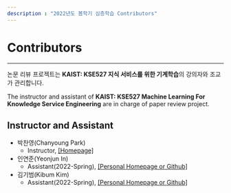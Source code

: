 ```yaml
---
description : "2022년도 봄학기 심층학습 Contributors"
---
```


# Contributors  
---  
논문 리뷰 프로젝트는 **KAIST: KSE527 지식 서비스를 위한 기계학습**의 강의자와 조교가 관리합니다.  

The instructor and assistant of **KAIST: KSE527 Machine Learning For Knowledge Service Engineering** are in charge of paper review project.  

## Instructor and Assistant  

* 박찬영(Chanyoung Park)    
    * Instructor, [\[Homepage\]](https://dsail.kaist.ac.kr/)  
* 인연준(Yeonjun In)  
    * Assistant(2022-Spring), [\[Personal Homepage or Github\]]()  
* 김기범(Kibum Kim)  
    * Assistant(2022-Spring), [\[Personal Homepage or Github\]](https://github.com/rlqja1107)  


